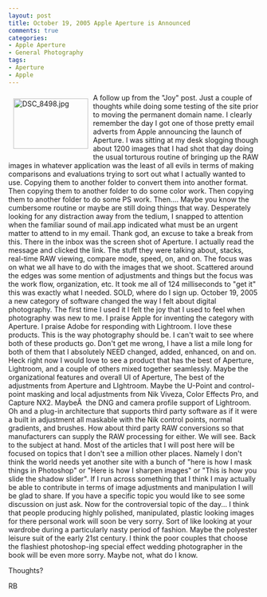 ```yaml
---
layout: post
title: October 19, 2005 Apple Aperture is Announced
comments: true
categories:
- Apple Aperture
- General Photography
tags:
- Aperture
- Apple
---
```

<a rel="lightbox" href="/wp-content/uploads/2008/09/DSC_8498.jpg"><img title="DSC_8498.jpg" src="/wp-content/uploads/2008/09/.thumbs/.DSC_8498.jpg" border="0" alt="DSC_8498.jpg" hspace="10" vspace="10" width="150" height="101" align="left" /></a>A follow up from the "Joy" post. Just a couple of thoughts while doing some testing of the site prior to moving the permanent domain name. I clearly remember the day I got one of those pretty email adverts from Apple announcing the launch of Aperture. I was sitting at my desk slogging though about 1200 images that I had shot that day doing the usual torturous routine of bringing up the RAW images in whatever application was the least of all evils in terms of making comparisons and evaluations trying to sort out what I actually wanted to use. Copying them to another folder to convert them into another format. Then copying them to another folder to do some color work. Then copying them to another folder to do some PS work. Then.... Maybe you know the cumbersome routine or maybe are still doing things that way.
Desperately looking for any distraction away from the tedium, I snapped to attention when the familiar sound of mail.app indicated what must be an urgent matter to attend to in my email. Thank god, an excuse to take a break from this. There in the inbox was the screen shot of Aperture. I actually read the message and clicked the link. <!--more-->The stuff they were talking about, stacks, real-time RAW viewing, compare mode, speed, on, and on. The focus was on what we all have to do with the images that we shoot. Scattered around the edges was some mention of adjustments and things but the focus was the work flow, organization, etc. It took me all of 124 milliseconds to "get it" this was exactly what I needed. SOLD, where do I sign up.
October 19, 2005 a new category of software changed the way I felt about digital photography. The first time I used it I felt the joy that I used to feel when photography was new to me. I praise Apple for inventing the category with Aperture. I praise Adobe for responding with Lightroom. I love these products. This is the way photography should be. I can't wait to see where both of these products go. Don't get me wrong, I have a list a mile long for both of them that I absolutely NEED changed, added, enhanced, on and on. Heck right now I would love to see a product that has the best of Aperture, Lightroom, and a couple of others mixed together seamlessly. Maybe the organizational features and overall UI of Aperture, The best of the adjustments from Aperture and LIghtroom. Maybe the U-Point and control-point masking and local adjustments from Nik Viveza, Color Effects Pro, and Capture NX2. MaybeÂ  the DNG and camera profile support of Lightroom. Oh and a plug-in architecture that supports third party software as if it were a built in adjustment all maskable with the Nik control points, normal gradients, and brushes. How about third party RAW conversions so that manufacturers can supply the RAW processing for either. We will see.
Back to the subject at hand. Most of the articles that I will post here will be focused on topics that I don't see a million other places. Namely I don't think the world needs yet another site with a bunch of "here is how I mask things in Photoshop" or "Here is how I sharpen images" or "This is how you slide the shadow slider". If I run across something that I think I may actually be able to contribute in terms of image adjustments and manipulation I will be glad to share. If you have a specific topic you would like to see some discussion on just ask. Now for the controversial topic of the day...
I think that people producing highly polished, manipulated, plastic looking images for there personal work will soon be very sorry. Sort of like looking at your wardrobe during a particularly nasty period of fashion. Maybe the polyester leisure suit of the early 21st century. I think the poor couples that choose the flashiest photoshop-ing special effect wedding photographer in the book will be even more sorry. Maybe not, what do I know.

Thoughts?

RB